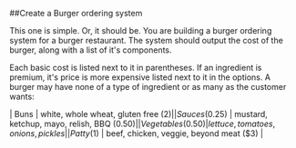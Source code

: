 ##Create a Burger ordering system

This one is simple. Or, it should be. You are building a burger ordering system for a burger restaurant. The system should output the cost of the burger, along with a list of it's components.

Each basic cost is listed next to it in parentheses. If an ingredient is premium, it's price is more expensive listed next to it in the options. A burger may have none of a type of ingredient or as many as the customer wants:

| Buns | white, whole wheat, gluten free ($2) |
| Sauces ($0.25) | mustard, ketchup, mayo, relish, BBQ ($0.50) |
| Vegetables (0.50)| lettuce, tomatoes, onions, pickles |
| Patty ($1) | beef, chicken, veggie, beyond meat (\$3) |
